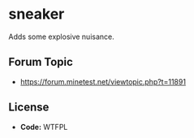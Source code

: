# sneaker
Adds some explosive nuisance.

## Forum Topic
- https://forum.minetest.net/viewtopic.php?t=11891

## License
- **Code:** WTFPL
